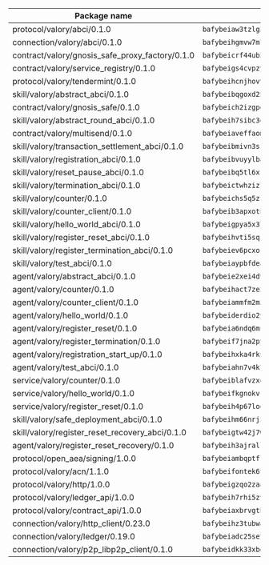 | Package name                                                  | Package hash                                                  |
| ------------------------------------------------------------- | ------------------------------------------------------------- |
| protocol/valory/abci/0.1.0                                    | `bafybeiaw3tzlg3rkvnn5fcufblktmfwngmxugn4yo7pyjp76zz6aqtqcay` |
| connection/valory/abci/0.1.0                                  | `bafybeihgmvw7m7eyexwbqx4kkg5o4shqvmpnreizv743n5bmes3jdz6jr4` |
| contract/valory/gnosis_safe_proxy_factory/0.1.0               | `bafybeicrf44ub2kauwxan3zfbdmeqb2ae7xhftwucevr7q42bwho5oqcoa` |
| contract/valory/service_registry/0.1.0                        | `bafybeigs4cvpzyubnyw4cblgzqgkvrkrbpzsexxppcufxvssltxyx3ahua` |
| protocol/valory/tendermint/0.1.0                              | `bafybeihcnjhovvyyfbkuw5sjyfx2lfd4soeocfqzxz54g67333m6nk5gxq` |
| skill/valory/abstract_abci/0.1.0                              | `bafybeibqgoxd25itxyuauou6xybiwu3nxkhqwxklggvdwcg42b7expnflq` |
| contract/valory/gnosis_safe/0.1.0                             | `bafybeich2izgpdvzzoodlmomvmob6yxadji6h7sp65dl4hz6vus7ra7jjm` |
| skill/valory/abstract_round_abci/0.1.0                        | `bafybeih7sibc3evofk3fnmfijavyp6hhkku7fg4l336qysqwlnhvjhsvlm` |
| contract/valory/multisend/0.1.0                               | `bafybeiaveffaomsnmsc5hx62o77u7ilma6eipox7m5lrwa56737ektva3i` |
| skill/valory/transaction_settlement_abci/0.1.0                | `bafybeibmivn3szn4iuim5dqrnilgiag2hf6oidqgjhnjxqaumru4aewlca` |
| skill/valory/registration_abci/0.1.0                          | `bafybeibvuyylbaxqits6eskh5i3wrtyglr4l7gmahvcaqevphv7haj5mbi` |
| skill/valory/reset_pause_abci/0.1.0                           | `bafybeibq5tl6xf4g22ojzzeglylbanu5nxfsf6s6g7uf3yubogpv3acc4q` |
| skill/valory/termination_abci/0.1.0                           | `bafybeictwhzizllmr4cd3jwxsmkhkspgwinipynoxdtfe4vwdeyov2zary` |
| skill/valory/counter/0.1.0                                    | `bafybeichs5q5zrwtiowz27tapay7lhdgllwenffn4wszqsx5kg6c56xery` |
| skill/valory/counter_client/0.1.0                             | `bafybeib3apxotnry7gt6a5q2cesdobjlcb5bjqjuzwnp4f5naozbiyxvja` |
| skill/valory/hello_world_abci/0.1.0                           | `bafybeigpya5x3lj5pkbam52l2lqqvu2bghz2lmso5s5k3hlihwyn6htfze` |
| skill/valory/register_reset_abci/0.1.0                        | `bafybeihvti5sqzh54mnmqhvlk5e6kfh4e26ymugu42xihap3hp6y7zyu3y` |
| skill/valory/register_termination_abci/0.1.0                  | `bafybeiev6pcxoci77qgibtga62uwftypuolfp337iu5stggnlabyfbt2qa` |
| skill/valory/test_abci/0.1.0                                  | `bafybeiaypbfdeas6klepjwwvcrotkrnt6lrwgkdl3ulpkqd3awlqq5jx3i` |
| agent/valory/abstract_abci/0.1.0                              | `bafybeie2xei4dvyaobe6os6qk3mbiydjibq32chcmosnwjxmzipcdkin4i` |
| agent/valory/counter/0.1.0                                    | `bafybeihact7ze2suadxs3qmy5rqo7vqmffzju2qbq5mszm2jbq5dznvfqy` |
| agent/valory/counter_client/0.1.0                             | `bafybeiammfm2m3xatutqrn6xxp7tty3bzynqjqwjjiygezvcrbbnrf62o4` |
| agent/valory/hello_world/0.1.0                                | `bafybeiderdio2ym67ypwt2xr7q2gngztxcilfw4zxuwxqanirww3yxwuji` |
| agent/valory/register_reset/0.1.0                             | `bafybeia6ndq6mnmudtaq64gxflzhudljvcduubkoh6v3fhipriug7qpko4` |
| agent/valory/register_termination/0.1.0                       | `bafybeif7jna2pyhbjmfe3fus3olnmpvocip4zrrap3wqy4vks7vsyo37zm` |
| agent/valory/registration_start_up/0.1.0                      | `bafybeihxka4rkuc6tn3237hacmcdug2ybmmmki2s4tsga3exam6i4zneti` |
| agent/valory/test_abci/0.1.0                                  | `bafybeiahn7v4k7bkwzgspjl7enst2ubadnau3p2m44rr6da5baqq5j2wha` |
| service/valory/counter/0.1.0                                  | `bafybeiblafvzxd5tuo2xusuqblvnngm6f7waux3q2p7oqmvrdekw2sjbuq` |
| service/valory/hello_world/0.1.0                              | `bafybeifkgnokvrxwmsdqibjrkgnsvomphgxv22zzqngbvpuk6lrye5qibm` |
| service/valory/register_reset/0.1.0                           | `bafybeih4p67loegjnandwiswbcw3abl3agmxirvmvgkj7mbwyp3snqpwa4` |
| skill/valory/safe_deployment_abci/0.1.0                       | `bafybeihm66nrj5fqg4r3cjyfitdbzs2r4yms5t66ior3nmqdtyd44iiana` |
| skill/valory/register_reset_recovery_abci/0.1.0               | `bafybeigtw42j7wpknmvezpmmjtzn22ip5a2i6w42n6prqbngmcdzo7pzle` |
| agent/valory/register_reset_recovery/0.1.0                    | `bafybeih3ajrallnzuufb7kjkjorfu6gl6fmnhcaurt6eczmqlftt2yuawm` |
| protocol/open_aea/signing/1.0.0                               | `bafybeiambqptflge33eemdhis2whik67hjplfnqwieoa6wblzlaf7vuo44` |
| protocol/valory/acn/1.1.0                                     | `bafybeifontek6tvaecatoauiule3j3id6xoktpjubvuqi3h2jkzqg7zh7a` |
| protocol/valory/http/1.0.0                                    | `bafybeigzqo2zaakcjtzzsm6dh4x73v72xg6ctk6muyp5uq5ueb7y34fbxy` |
| protocol/valory/ledger_api/1.0.0                              | `bafybeih7rhi5zvfvwakx5ifgxsz2cfipeecsh7bm3gnudjxtvhrygpcftq` |
| protocol/valory/contract_api/1.0.0                            | `bafybeiaxbrvgtbdrh4lslskuxyp4awyr4whcx3nqq5yrr6vimzsxg5dy64` |
| connection/valory/http_client/0.23.0                          | `bafybeihz3tubwado7j3wlivndzzuj3c6fdsp4ra5r3nqixn3ufawzo3wii` |
| connection/valory/ledger/0.19.0                               | `bafybeiadc25se7dgnn4mufztwpzdono4xsfs45qknzdqyi3gckn6ccuv44` |
| connection/valory/p2p_libp2p_client/0.1.0                     | `bafybeidkk33xbga54szmitk6uwsi3ef56hbbdbuasltqtiyki34hgfpnxa` |
